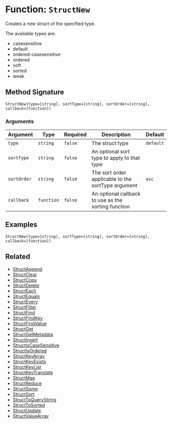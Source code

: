 [comment]: # (Note: This documentation is generated dynamically in the build process.  To modify the contents, change the javadoc on the _invoke method of the BIF class)

# Function: `StructNew`

Creates a new struct of the specified type.

The available types are:
 - casesensitive
 - default
 - ordered-casesensitive
 - ordered
 - soft
 - sorted
 - weak

## Method Signature

```
StructNew(type=[string], sortType=[string], sortOrder=[string], callback=[function])
```

### Arguments


| Argument | Type | Required | Description | Default |
|----------|------|----------|-------------|---------|
| `type` | `string` | `false` | The struct type | `default` |
| `sortType` | `string` | `false` | An optional sort type to apply to that type |  |
| `sortOrder` | `string` | `false` | The sort order applicable to the sortType argument | `asc` |
| `callback` | `function` | `false` | An optional callback to use as the sorting function |  |

## Examples

```
StructNew(type=[string], sortType=[string], sortOrder=[string], callback=[function])
```

## Related

  * [StructAppend](./StructAppend.md)
  * [StructClear](./StructClear.md)
  * [StructCopy](./StructCopy.md)
  * [StructDelete](./StructDelete.md)
  * [StructEach](./StructEach.md)
  * [StructEquals](./StructEquals.md)
  * [StructEvery](./StructEvery.md)
  * [StructFilter](./StructFilter.md)
  * [StructFind](./StructFind.md)
  * [StructFindKey](./StructFindKey.md)
  * [StructFindValue](./StructFindValue.md)
  * [StructGet](./StructGet.md)
  * [StructGetMetadata](./StructGetMetadata.md)
  * [StructInsert](./StructInsert.md)
  * [StructIsCaseSensitive](./StructIsCaseSensitive.md)
  * [StructIsOrdered](./StructIsOrdered.md)
  * [StructKeyArray](./StructKeyArray.md)
  * [StructKeyExists](./StructKeyExists.md)
  * [StructKeyList](./StructKeyList.md)
  * [StructKeyTranslate](./StructKeyTranslate.md)
  * [StructMap](./StructMap.md)
  * [StructReduce](./StructReduce.md)
  * [StructSome](./StructSome.md)
  * [StructSort](./StructSort.md)
  * [StructToQueryString](./StructToQueryString.md)
  * [StructToSorted](./StructToSorted.md)
  * [StructUpdate](./StructUpdate.md)
  * [StructValueArray](./StructValueArray.md)
